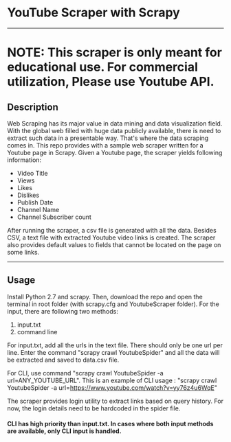 # YouTube Scraper with Scrapy
-------------------------------

# NOTE: This scraper is only meant for educational use. For commercial utilization, Please use Youtube API.

## Description
Web Scraping has its major value in data mining and data visualization field. With the global web filled with huge data publicly
available, there is need to extract such data in a presentable way. That's where the data scraping comes in. This repo provides
with a sample web scraper written for a Youtube page in Scrapy. Given a Youtube page, the scraper yields following information:
  
- Video Title
- Views
- Likes
- Dislikes
- Publish Date
- Channel Name
- Channel Subscriber count

After running the scraper, a csv file is generated with all the data. Besides CSV, a text file with extracted Youtube video links is created. The scraper also provides default values to fields that cannot be located on the page on some links.

------------------------------------------

## Usage
Install Python 2.7 and scrapy. Then, download the repo and open the terminal in root folder (with scrapy.cfg and YoutubeScraper folder). For the input, there are following two methods:

1. input.txt
2. command line

For input.txt, add all the urls in the text file. There should only be one url per line. Enter the command "scrapy crawl YoutubeSpider" and all the data
will be extracted and saved to data.csv file. 

For CLI, use command "scrapy crawl YoutubeSpider -a url=ANY_YOUTUBE_URL". This is an example of CLI usage : "scrapy crawl YoutubeSpider -a url=https://www.youtube.com/watch?v=yy76z4u6WqE"

The scraper provides login utility to extract links based on query history. For now, the login details need to be hardcoded in the spider file.

#### CLI has high priority than input.txt. In cases where both input methods are available, only CLI input is handled.
